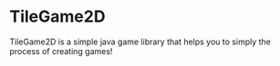# TileGame2D
TileGame2D is a simple java game library that helps you to simply the process of creating games!
